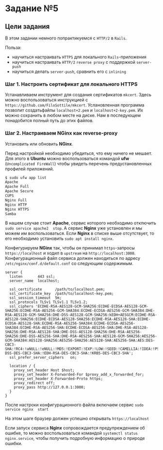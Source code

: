 # Задание №5

## Цели задания

В этом задании немного попрактикуемся с `HTTP/2` в `Rails`.

Польза:

- научиться настраивать `HTTPS` для локального `Rails`-приложения
- научиться настраивать `HTTP/2` `reverse proxy` с поддержкой `server-push`
- научиться делать `server-push`, сравнить его с `inlining`

### Шаг 1. Настроить сертификат для локального HTTPS

Устанавливаем инструмент для создания сертификатов `mkcert`. Здесь можно воспользоваться инструкцией с `https://github.com/FiloSottile/mkcert`. Услановленная программа позволит создатьфайлы `localhost+2.pem`  и `localhost+2-key.pem`. Их можно сохранить в любом месте на диске. Нам в последующем понадобится полный путь до этих файлов.

### Шаг 2. Настраиваем NGinx как reverse-proxy

Установить или обновить **NGinx**.

Перед настройкой  необходимо убедиться, что ему ничего не мешает. Для этого в **Ubuntu** можно воспользоваться командой **ufw** (`Uncomplicated FireWall`) чтобы увидеть перечень предустановленных профилей приложений. 
```bash
$ sudo ufw app list
Apache
Apache Full
Apache Secure
CUPS
Nginx Full
Nginx HTTP
Nginx HTTPS
Samba
```

В нашем случае стоит **Apache**, сервис которого необходимо отключить `sudo service apache2  stop`. А сервис **Nginx** уже установлен и мы можем им воспользоваться. Если **Nginx** в списке выше отсутствует, то его необходимо установить `sudo apt install nginx`.

Конфигурируем **NGinx** так, чтобы он принимал `https`-запросы `https://localhost` и ходил в `upstream` на `http://localhost:3000`. Конфигурационный файл сервиса должен находиться по адресу `/etc/nginx/conf.d/default.conf` со следующим содержимым.

```
server {
  listen       443 ssl;
  server_name  localhost;

  ssl_certificate      /path/to/localhost.pem;
  ssl_certificate_key  /path/to/localhost-key.pem;
  ssl_session_timeout  5m;
  ssl_protocols TLSv1 TLSv1.1 TLSv1.2;
  ssl_ciphers 'ECDHE-RSA-AES128-GCM-SHA256:ECDHE-ECDSA-AES128-GCM-SHA256:ECDHE-RSA-AES256-GCM-SHA384:ECDHE-ECDSA-AES256-GCM-SHA384:DHE-RSA-AES128-GCM-SHA256:DHE-DSS-AES128-GCM-SHA256:kEDH+AESGCM:ECDHE-RSA-AES128-SHA256:ECDHE-ECDSA-AES128-SHA256:ECDHE-RSA-AES128-SHA:ECDHE-ECDSA-AES128-SHA:ECDHE-RSA-AES256-SHA384:ECDHE-ECDSA-AES256-SHA384:ECDHE-RSA-AES256-SHA:ECDHE-ECDSA-AES256-SHA:DHE-RSA-AES128-SHA256:DHE-RSA-AES128-SHA:DHE-DSS-AES128-SHA256:DHE-RSA-AES256-SHA256:DHE-DSS-AES256-SHA:DHE-RSA-AES256-SHA:AES128-GCM-SHA256:AES256-GCM-SHA384:AES128-SHA256:AES256-SHA256:AES128-SHA:AES256-SHA:AES:DES-CBC3-SHA:!RC4:!aNULL:!eNULL:!MD5:!EXPORT:!EXP:!LOW:!SEED:!CAMELLIA:!IDEA:!PSK:!SRP:!SSLv:!aECDH:!EDH-DSS-DES-CBC3-SHA:!EDH-RSA-DES-CBC3-SHA:!KRB5-DES-CBC3-SHA';
  ssl_prefer_server_ciphers   on;

  location / {
    proxy_set_header Host $host;
    proxy_set_header X-Forwarded-For $proxy_add_x_forwarded_for;
    proxy_set_header X-Forwarded-Proto https;
    proxy_redirect off;
    proxy_pass http://127.0.0.1:3000;
  }
}
```

После настроки конфигурационного файла включаем сервис `sudo service nginx  start`

На этом шаге браузер должен успешно открывать `https://localhost`

Если запуск сервиса **Nginx** сопровождается предупреждением об ошибке, то можно воспользоваться командой `systemctl status nginx.service`, чтобы получить подробную информацию о природе ошибки.
